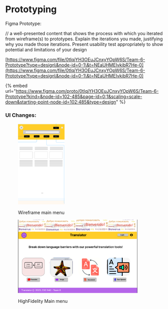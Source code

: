 # Prototyping

Figma Prototype:

// a well-presented content that shows the process with which you iterated from wireframe(s) to prototypes. Explain the iterations you made, justifying why you made those iterations. Present usability test appropriately to show potential and limitations of your design

[https://www.figma.com/file/0tIqjYH3OEuJCnxyYOpW6S/Team-6-Prototype?type=design\&node-id=0-1\&t=NEaUHMEIvkibR7He-0](https://www.figma.com/file/0tIqjYH3OEuJCnxyYOpW6S/Team-6-Prototype?type=design\&node-id=0-1\&t=NEaUHMEIvkibR7He-0)

{% embed url="https://www.figma.com/proto/0tIqjYH3OEuJCnxyYOpW6S/Team-6-Prototype?kind=&node-id=102-485&page-id=0:1&scaling=scale-down&starting-point-node-id=102:485&type=design" %}



### UI Changes:



<div align="left">

<figure><img src=".gitbook/assets/image.png" alt="" width="146"><figcaption><p>Wireframe main menu</p></figcaption></figure>

 

<figure><img src=".gitbook/assets/image (1).png" alt="" width="375"><figcaption><p>HighFidelity Main menu</p></figcaption></figure>

</div>





